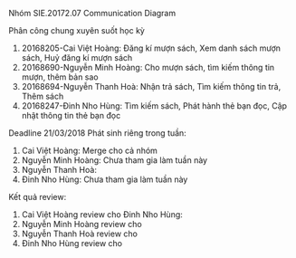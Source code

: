 Nhóm SIE.20172.07
Communication Diagram

Phân công chung xuyên suốt học kỳ
1. 20168205-Cai Việt Hoàng: Đăng kí mượn sách, Xem danh sách mượn sách, Huỷ đăng kí mượn sách			
2. 20168690-Nguyễn Minh Hoàng: Cho mượn sách, tìm kiếm thông tin mượn, thêm bản sao
3. 20168694-Nguyễn Thanh Hoà: Nhận trả sách, Tìm kiếm thông tin trả, Thêm sách	
4. 20168247-Đinh Nho Hùng: Tìm kiếm sách, Phát hành thẻ bạn đọc, Cập nhật thông tin thẻ bạn đọc	

Deadline 21/03/2018
Phát sinh riêng trong tuần:
1. Cai Việt Hoàng: Merge cho cả nhóm
2. Nguyễn Minh Hoàng: Chưa tham gia làm tuần này
3. Nguyễn Thanh Hoà: 
4. Đinh Nho Hùng: Chưa tham gia làm tuần này

Kết quả review:
1. Cai Việt Hoàng review cho Đinh Nho Hùng: 
2. Nguyễn Minh Hoàng review cho 
3. Nguyễn Thanh Hoà review cho 
4. Đinh Nho Hùng review cho 